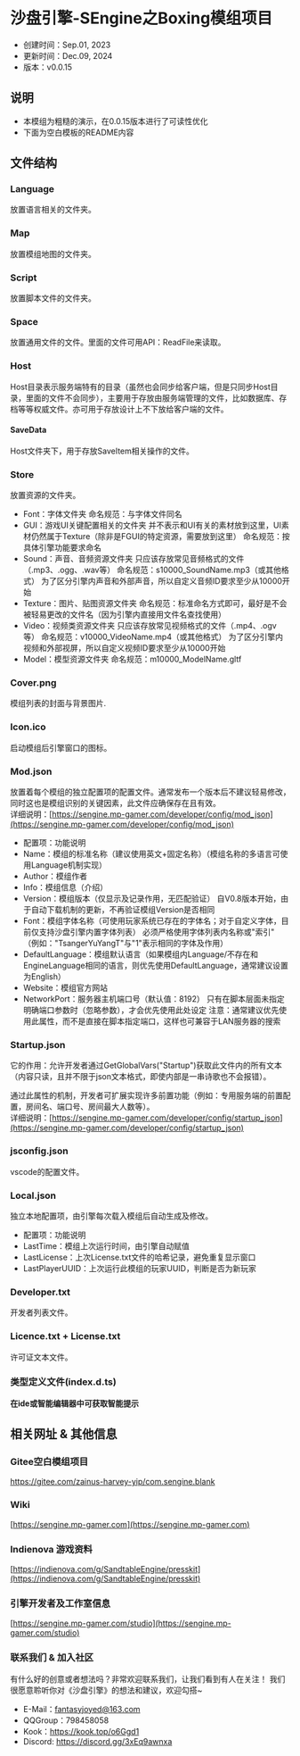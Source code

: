 # 沙盘引擎-SEngine之Boxing模组项目

- 创建时间：Sep.01, 2023
- 更新时间：Dec.09, 2024
- 版本：v0.0.15

## 说明

- 本模组为粗糙的演示，在0.0.15版本进行了可读性优化
- 下面为空白模板的README内容

## 文件结构

### Language

放置语言相关的文件夹。

### Map

放置模组地图的文件夹。

### Script

放置脚本文件的文件夹。

### Space

放置通用文件的文件。里面的文件可用API：ReadFile来读取。

### Host

Host目录表示服务端特有的目录（虽然也会同步给客户端，但是只同步Host目录，里面的文件不会同步），主要用于存放由服务端管理的文件，比如数据库、存档等等权威文件。亦可用于存放设计上不下放给客户端的文件。

#### SaveData

Host文件夹下，用于存放SaveItem相关操作的文件。

### Store

放置资源的文件夹。

- Font：字体文件夹
命名规范：与字体文件同名
- GUI：游戏UI关键配置相关的文件夹
并不表示和UI有关的素材放到这里，UI素材仍然属于Texture（除非是FGUI的特定资源，需要放到这里）
命名规范：按具体引擎功能要求命名
- Sound：声音、音频资源文件夹
只应该存放常见音频格式的文件（.mp3、.ogg、.wav等）
命名规范：s10000_SoundName.mp3（或其他格式）
为了区分引擎内声音和外部声音，所以自定义音频ID要求至少从10000开始
- Texture：图片、贴图资源文件夹
命名规范：标准命名方式即可，最好是不会被轻易更改的文件名（因为引擎内直接用文件名查找使用）
- Video：视频类资源文件夹
只应该存放常见视频格式的文件（.mp4、.ogv等）
命名规范：v10000_VideoName.mp4（或其他格式）
为了区分引擎内视频和外部视屏，所以自定义视频ID要求至少从10000开始
- Model：模型资源文件夹
命名规范：m10000_ModelName.gltf

### Cover.png

模组列表的封面与背景图片.

### Icon.ico

启动模组后引擎窗口的图标。

### Mod.json

放置着每个模组的独立配置项的配置文件。通常发布一个版本后不建议轻易修改，同时这也是模组识别的关键因素，此文件应确保存在且有效。  
详细说明：[https://sengine.mp-gamer.com/developer/config/mod_json](https://sengine.mp-gamer.com/developer/config/mod_json)

- 配置项：功能说明
- Name：模组的标准名称（建议使用英文+固定名称）（模组名称的多语言可使用Language机制实现）
- Author：模组作者
- Info：模组信息（介绍）
- Version：模组版本（仅显示及记录作用，无匹配验证）
自V0.8版本开始，由于自动下载机制的更新，不再验证模组Version是否相同
- Font：模组字体名称（可使用玩家系统已存在的字体名；对于自定义字体，目前仅支持沙盘引擎内置字体列表）
必须严格使用字体列表内名称或"索引"
（例如："TsangerYuYangT"与"1"表示相同的字体及作用）
- DefaultLanguage：模组默认语言（如果模组内Language/不存在和EngineLanguage相同的语言，则优先使用DefaultLanguage，通常建议设置为English）
- Website：模组官方网站
- NetworkPort：服务器主机端口号（默认值：8192）
只有在脚本层面未指定明确端口参数时（忽略参数），才会优先使用此处设定
注意：通常建议优先使用此属性，而不是直接在脚本指定端口，这样也可兼容于LAN服务器的搜索

### Startup.json

它的作用：允许开发者通过GetGlobalVars("Startup")获取此文件内的所有文本（内容只读，且并不限于json文本格式，即使内部是一串诗歌也不会报错）。  

通过此属性的机制，开发者可扩展实现许多前置功能（例如：专用服务端的前置配置，房间名、端口号、房间最大人数等）。  
详细说明：[https://sengine.mp-gamer.com/developer/config/startup_json](https://sengine.mp-gamer.com/developer/config/startup_json)

### jsconfig.json

vscode的配置文件。

### Local.json

独立本地配置项，由引擎每次载入模组后自动生成及修改。

- 配置项：功能说明
- LastTime：模组上次运行时间，由引擎自动赋值
- LastLicense：上次License.txt文件的哈希记录，避免重复显示窗口
- LastPlayerUUID：上次运行此模组的玩家UUID，判断是否为新玩家

### Developer.txt

开发者列表文件。

### Licence.txt + License.txt

许可证文本文件。

### 类型定义文件(index.d.ts)

**在ide或智能编辑器中可获取智能提示**  

## 相关网址 & 其他信息

### Gitee空白模组项目

<https://gitee.com/zainus-harvey-yip/com.sengine.blank>

### Wiki

[https://sengine.mp-gamer.com](https://sengine.mp-gamer.com)

### Indienova 游戏资料

[https://indienova.com/g/SandtableEngine/presskit](https://indienova.com/g/SandtableEngine/presskit)

### 引擎开发者及工作室信息

[https://sengine.mp-gamer.com/studio](https://sengine.mp-gamer.com/studio)

### 联系我们 & 加入社区

有什么好的创意或者想法吗？非常欢迎联系我们，让我们看到有人在关注！ 我们很愿意聆听你对《沙盘引擎》的想法和建议，欢迎勾搭~  

- E-Mail：<fantasyjoyed@163.com>
- QQGroup：798458058
- Kook：<https://kook.top/o6Ggd1>
- Discord: <https://discord.gg/3xEq9awnxa>
